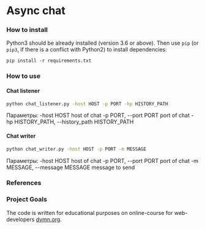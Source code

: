 # Async chat

### How to install

Python3 should be already installed (version 3.6 or above).
Then use `pip` (or `pip3`, if there is a conflict with Python2) to install dependencies:

```
pip install -r requirements.txt
```

### How to use

#### Chat listener

```bash
python chat_listener.py -host HOST -p PORT -hp HISTORY_PATH
```

Параметры:
  -host HOST host of chat
  -p PORT, --port PORT port of chat
  -hp HISTORY_PATH, --history_path HISTORY_PATH

#### Chat writer

```bash
python chat_writer.py -host HOST -p PORT -m MESSAGE
```

Параметры:
  -host HOST host of chat
  -p PORT, --port PORT port of chat
  -m MESSAGE, --message MESSAGE message to send


### References

### Project Goals

The code is written for educational purposes on online-course for web-developers [dvmn.org](https://dvmn.org/).
